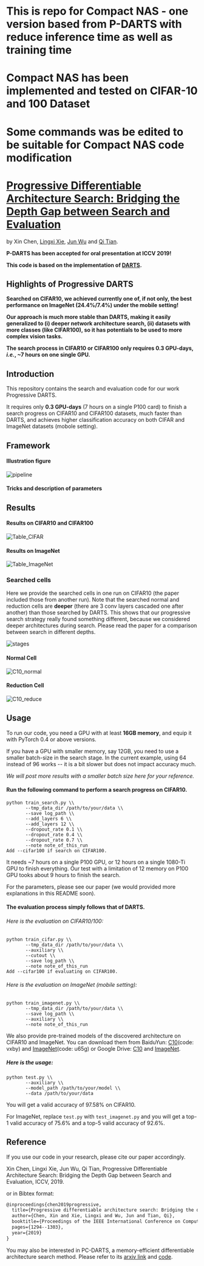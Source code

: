 # This is repo for Compact NAS - one version based from P-DARTS with reduce inference time as well as training time
# Compact NAS has been implemented and tested on CIFAR-10 and 100 Dataset
# Some commands was be edited to be suitable for Compact NAS code modification

# [Progressive Differentiable Architecture Search: Bridging the Depth Gap between Search and Evaluation](https://arxiv.org/abs/1904.12760)
by Xin Chen, [Lingxi Xie](http://lingxixie.com/), [Jun Wu](https://see.tongji.edu.cn/info/1153/6850.htm) and [Qi Tian](https://scholar.google.com/citations?user=61b6eYkAAAAJ&hl=zh-CN).

**P-DARTS has been accepted for oral presentation at ICCV 2019!**

**This code is based on the implementation of  [DARTS](https://github.com/quark0/darts).**

## Highlights of Progressive DARTS

**Searched on CIFAR10, we achieved currently one of, if not only, the best performance on ImageNet (24.4%/7.4%) under the mobile setting!**

**Our approach is much more stable than DARTS, making it easily generalized to (i) deeper network architecture search, (ii) datasets with more classes (like CIFAR100), so it has potentials to be used to more complex vision tasks.**

**The search process in CIFAR10 or CIFAR100 only requires 0.3 GPU-days, *i.e.*, ~7 hours on one single GPU.**

## Introduction

This repository contains the search and evaluation code for our work Progressive DARTS.

It requires only **0.3 GPU-days** (7 hours on a single P100 card) to finish a search progress on CIFAR10 and CIFAR100 datasets,
much faster than DARTS, and achieves higher classification accuracy on both CIFAR and ImageNet datasets (mobole setting).

## Framework
#### Illustration figure
![pipeline](https://github.com/chenxin061/pdarts/blob/master/pipeline2.jpg)


#### Tricks and description of parameters

## Results
#### Results on CIFAR10 and CIFAR100
![Table_CIFAR](https://github.com/chenxin061/pdarts/blob/master/Table1.png)
#### Results on ImageNet
![Table_ImageNet](https://github.com/chenxin061/pdarts/blob/master/Table2.png)
### Searched cells
Here we provide the searched cells in one run on CIFAR10 (the paper included those from another run). Note that the searched normal and reduction cells are **deeper** (there are 3 conv layers cascaded one after another) than those searched by DARTS. This shows that our progressive search strategy really found something different, because we considered deeper architectures during search. Please read the paper for a comparison between search in different depths.

![stages](https://github.com/chenxin061/pdarts/blob/master/stages.png)
#### Normal Cell
![C10_normal](https://github.com/chenxin061/pdarts/blob/master/C10_normal.jpg)
#### Reduction Cell
![C10_reduce](https://github.com/chenxin061/pdarts/blob/master/C10_reduce.jpg)

## Usage

To run our code, you need a GPU with at least **16GB memory**, and equip it with PyTorch 0.4 or above versions.

If you have a GPU with smaller memory, say 12GB, you need to use a smaller batch-size in the search stage.
In the current example, using 64 instead of 96 works -- it is a bit slower but does not impact accuracy much.

*We will post more results with a smaller batch size here for your reference.*

#### Run the following command to perform a search progress on CIFAR10.

```
python train_search.py \\
       --tmp_data_dir /path/to/your/data \\
       --save log_path \\
       --add_layers 6 \\
       --add_layers 12 \\
       --dropout_rate 0.1 \\
       --dropout_rate 0.4 \\
       --dropout_rate 0.7 \\
       --note note_of_this_run
Add --cifar100 if search on CIFAR100.
```

It needs ~7 hours on a single P100 GPU, or 12 hours on a single 1080-Ti GPU to finish everything.
Our test with a limitation of 12 memory on P100 GPU tooks about 9 hours to finish the search. 

For the parameters, please see our paper (we would provided more explanations in this README soon).

#### The evaluation process simply follows that of DARTS.

###### Here is the evaluation on CIFAR10/100:

```
python train_cifar.py \\
       --tmp_data_dir /path/to/your/data \\
       --auxiliary \\
       --cutout \\
       --save log_path \\
       --note note_of_this_run
Add --cifar100 if evaluating on CIFAR100.
```

###### Here is the evaluation on ImageNet (mobile setting):
```
python train_imagenet.py \\
       --tmp_data_dir /path/to/your/data \\
       --save log_path \\
       --auxiliary \\
       --note note_of_this_run
```
We also provide pre-trained models of the discovered architecture on CIFAR10 and ImageNet.
You can download them from BaiduYun: [C10](https://pan.baidu.com/s/1d9AS-GNWa7EezZD6bQLHYg)(code: vxby) and [ImageNet](https://pan.baidu.com/s/1tAEqI8MgKF1tDbAnVKcreA)(code: u65g) or Google Drive: [C10](https://drive.google.com/open?id=1XsU7Lsh8gyFvIE-mP7LATiHbBr2f_FMH) and [ImageNet](https://drive.google.com/open?id=1w8DiQInnDnUZCYgb49mo9YsLLBibY-gX).

##### Here is the usage:
```
python test.py \\
       --auxiliary \\
       --model_path /path/to/your/model \\
       --data /path/to/your/data
```
You will get a valid accuracy of 97.58% on CIFAR10.

For ImageNet, replace `test.py` with `test_imagenet.py` and you will get a top-1 valid accuracy of 75.6% and a top-5 valid accuracy of 92.6%.

## Reference

If you use our code in your research, please cite our paper accordingly.

Xin Chen, Lingxi Xie, Jun Wu, Qi Tian, Progressive Differentiable Architecture Search: Bridging the Depth Gap between Search and Evaluation, ICCV, 2019.

or in Bibtex format:
```Latex
@inproceedings{chen2019progressive,
  title={Progressive differentiable architecture search: Bridging the depth gap between search and evaluation},
  author={Chen, Xin and Xie, Lingxi and Wu, Jun and Tian, Qi},
  booktitle={Proceedings of the IEEE International Conference on Computer Vision},
  pages={1294--1303},
  year={2019}
}
```

You may also be interested in PC-DARTS, a memory-efficient differentiable architecture search method. Please refer to its [arxiv link](https://arxiv.org/pdf/1907.05737.pdf) and [code](https://github.com/yuhuixu1993/PC-DARTS). 
